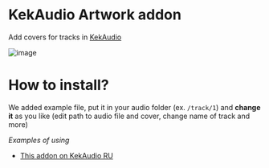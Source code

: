 # KekAudio Artwork addon
Add covers for tracks in [KekAudio](https://github.com/kektris/kekaudio)

![image](https://github.com/user-attachments/assets/edcfcefc-9bc1-4f65-b62b-69c529c08dd7)

# How to install?
We added example file, put it in your audio folder (ex. `/track/1`) and __change it__ as you like (edit path to audio file and cover, change name of track and more)

_Examples of using_
- [This addon on KekAudio RU](https://u30.veliona.no/kekaudio/track/2)
